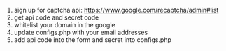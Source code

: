 1. sign up for captcha api: https://www.google.com/recaptcha/admin#list
2. get api code and secret code
3. whitelist your domain in the google
4. update configs.php with your email addresses
5. add api code into the form and secret into configs.php

